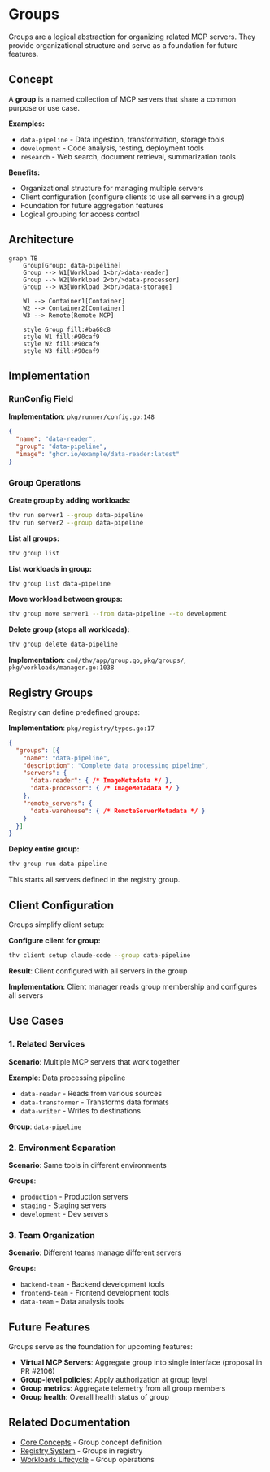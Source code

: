 # Groups

Groups are a logical abstraction for organizing related MCP servers. They provide organizational structure and serve as a foundation for future features.

## Concept

A **group** is a named collection of MCP servers that share a common purpose or use case.

**Examples:**
- `data-pipeline` - Data ingestion, transformation, storage tools
- `development` - Code analysis, testing, deployment tools
- `research` - Web search, document retrieval, summarization tools

**Benefits:**
- Organizational structure for managing multiple servers
- Client configuration (configure clients to use all servers in a group)
- Foundation for future aggregation features
- Logical grouping for access control

## Architecture

```mermaid
graph TB
    Group[Group: data-pipeline]
    Group --> W1[Workload 1<br/>data-reader]
    Group --> W2[Workload 2<br/>data-processor]
    Group --> W3[Workload 3<br/>data-storage]

    W1 --> Container1[Container]
    W2 --> Container2[Container]
    W3 --> Remote[Remote MCP]

    style Group fill:#ba68c8
    style W1 fill:#90caf9
    style W2 fill:#90caf9
    style W3 fill:#90caf9
```

## Implementation

### RunConfig Field

**Implementation**: `pkg/runner/config.go:148`

```json
{
  "name": "data-reader",
  "group": "data-pipeline",
  "image": "ghcr.io/example/data-reader:latest"
}
```

### Group Operations

**Create group by adding workloads:**
```bash
thv run server1 --group data-pipeline
thv run server2 --group data-pipeline
```

**List all groups:**
```bash
thv group list
```

**List workloads in group:**
```bash
thv group list data-pipeline
```

**Move workload between groups:**
```bash
thv group move server1 --from data-pipeline --to development
```

**Delete group (stops all workloads):**
```bash
thv group delete data-pipeline
```

**Implementation**: `cmd/thv/app/group.go`, `pkg/groups/`, `pkg/workloads/manager.go:1038`

## Registry Groups

Registry can define predefined groups:

**Implementation**: `pkg/registry/types.go:17`

```json
{
  "groups": [{
    "name": "data-pipeline",
    "description": "Complete data processing pipeline",
    "servers": {
      "data-reader": { /* ImageMetadata */ },
      "data-processor": { /* ImageMetadata */ }
    },
    "remote_servers": {
      "data-warehouse": { /* RemoteServerMetadata */ }
    }
  }]
}
```

**Deploy entire group:**
```bash
thv group run data-pipeline
```

This starts all servers defined in the registry group.

## Client Configuration

Groups simplify client setup:

**Configure client for group:**
```bash
thv client setup claude-code --group data-pipeline
```

**Result**: Client configured with all servers in the group

**Implementation**: Client manager reads group membership and configures all servers

## Use Cases

### 1. Related Services

**Scenario**: Multiple MCP servers that work together

**Example**: Data processing pipeline
- `data-reader` - Reads from various sources
- `data-transformer` - Transforms data formats
- `data-writer` - Writes to destinations

**Group**: `data-pipeline`

### 2. Environment Separation

**Scenario**: Same tools in different environments

**Groups**:
- `production` - Production servers
- `staging` - Staging servers
- `development` - Dev servers

### 3. Team Organization

**Scenario**: Different teams manage different servers

**Groups**:
- `backend-team` - Backend development tools
- `frontend-team` - Frontend development tools
- `data-team` - Data analysis tools

## Future Features

Groups serve as the foundation for upcoming features:

- **Virtual MCP Servers**: Aggregate group into single interface (proposal in PR #2106)
- **Group-level policies**: Apply authorization at group level
- **Group metrics**: Aggregate telemetry from all group members
- **Group health**: Overall health status of group

## Related Documentation

- [Core Concepts](02-core-concepts.md) - Group concept definition
- [Registry System](06-registry-system.md) - Groups in registry
- [Workloads Lifecycle](08-workloads-lifecycle.md) - Group operations
